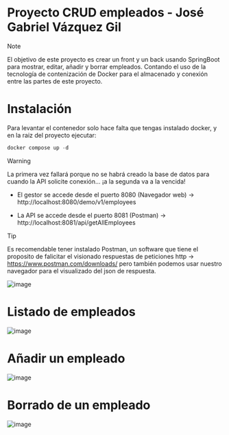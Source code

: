 # Proyecto CRUD empleados - José Gabriel Vázquez Gil

> [!NOTE]
> El objetivo de este proyecto es crear un front y un back usando SpringBoot para mostrar, editar, añadir y borrar empleados.
> Contando el uso de la tecnología de contenización de Docker para el almacenado y conexión entre las partes de este proyecto.

# Instalación

Para levantar el contenedor solo hace falta que tengas instalado docker, y en la raiz del proyecto ejecutar:

```js
docker compose up -d
```
   
> [!WARNING]
> La primera vez fallará porque no se habrá creado la base de datos para cuando la API solicite conexión... ¡a la segunda va a la vencida!

- El gestor se accede desde el puerto 8080 (Navegador web) -> http://localhost:8080/demo/v1/employees
  
- La API se accede desde el puerto 8081 (Postman) -> http://localhost:8081/api/getAllEmployees

> [!TIP]
> Es recomendable tener instalado Postman, un software que tiene el proposito de falicitar el visionado respuestas de peticiones http -> https://www.postman.com/downloads/ pero también podemos usar nuestro navegador para el visualizado del json de respuesta.
> 
>![image](https://github.com/JGVG/prueba_tnight_php/assets/37996973/4176f1fb-cad0-4a1f-b3dd-45ed3fd83fad)


# Listado de empleados

![image](https://github.com/JGVG/employees-JGVG/assets/37996973/361135e9-a887-4725-86bf-0968372390b1)

# Añadir un empleado

![image](https://github.com/JGVG/employees-JGVG/assets/37996973/dff57d67-00f7-44e9-9dcf-cd64c9d9d2cd)

# Borrado de un empleado

![image](https://github.com/JGVG/employees-JGVG/assets/37996973/7e1c3595-447d-4638-b0d1-3bdc4d864a4c)
